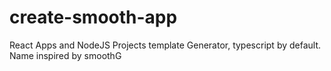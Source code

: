 # create-smooth-app
React Apps and NodeJS Projects template Generator, typescript by default.
Name inspired by smoothG 
